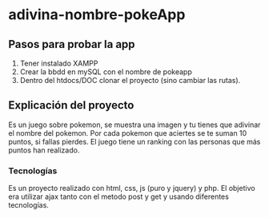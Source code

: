 # adivina-nombre-pokeApp

## Pasos para probar la app
1. Tener instalado XAMPP
2. Crear la bbdd en mySQL con el nombre de pokeapp
3. Dentro del htdocs/DOC clonar el proyecto (sino cambiar las rutas).

## Explicación del proyecto 
Es un juego sobre pokemon, se muestra una imagen y tu tienes que adivinar el nombre del pokemon. Por cada pokemon que aciertes se te suman 10 puntos, si fallas pierdes. El juego tiene un ranking con las personas que más puntos han realizado. 

### Tecnologías 
Es un proyecto realizado con html, css, js (puro y jquery) y php. El objetivo era utilizar ajax tanto con el metodo post y get y usando diferentes tecnologías.
